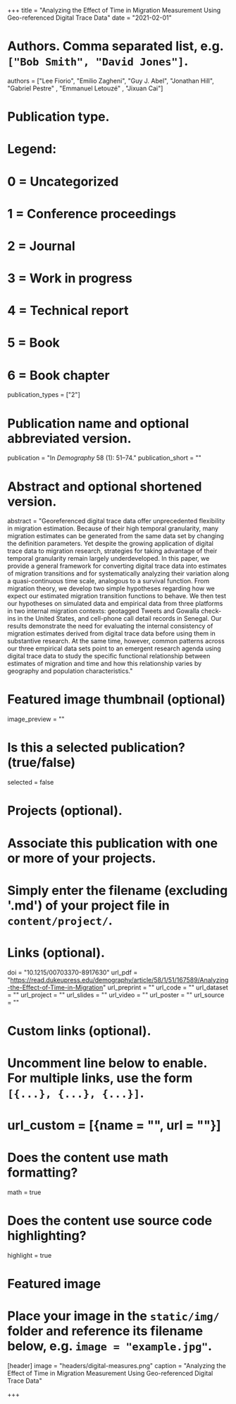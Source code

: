 +++
title = "Analyzing the Effect of Time in Migration Measurement Using Geo-referenced Digital Trace Data"
date = "2021-02-01"

# Authors. Comma separated list, e.g. `["Bob Smith", "David Jones"]`.
authors = ["Lee Fiorio", "Emilio Zagheni", "Guy J. Abel", "Jonathan Hill", "Gabriel Pestre" , "Emmanuel Letouzé" , "Jixuan Cai"]

# Publication type.
# Legend:
# 0 = Uncategorized
# 1 = Conference proceedings
# 2 = Journal
# 3 = Work in progress
# 4 = Technical report
# 5 = Book
# 6 = Book chapter
publication_types = ["2"]

# Publication name and optional abbreviated version.
publication = "In *Demography* 58 (1): 51–74."
publication_short = ""

# Abstract and optional shortened version.
abstract = "Georeferenced digital trace data offer unprecedented flexibility in migration estimation. Because of their high temporal granularity, many migration estimates can be generated from the same data set by changing the definition parameters. Yet despite the growing application of digital trace data to migration research, strategies for taking advantage of their temporal granularity remain largely underdeveloped. In this paper, we provide a general framework for converting digital trace data into estimates of migration transitions and for systematically analyzing their variation along a quasi-continuous time scale, analogous to a survival function. From migration theory, we develop two simple hypotheses regarding how we expect our estimated migration transition functions to behave. We then test our hypotheses on simulated data and empirical data from three platforms in two internal migration contexts: geotagged Tweets and Gowalla check-ins in the United States, and cell-phone call detail records in Senegal. Our results demonstrate the need for evaluating the internal consistency of migration estimates derived from digital trace data before using them in substantive research. At the same time, however, common patterns across our three empirical data sets point to an emergent research agenda using digital trace data to study the specific functional relationship between estimates of migration and time and how this relationship varies by geography and population characteristics."

# Featured image thumbnail (optional)
image_preview = ""

# Is this a selected publication? (true/false)
selected = false

# Projects (optional).
#   Associate this publication with one or more of your projects.
#   Simply enter the filename (excluding '.md') of your project file in `content/project/`.


# Links (optional).
doi = "10.1215/00703370-8917630"
url_pdf = "https://read.dukeupress.edu/demography/article/58/1/51/167589/Analyzing-the-Effect-of-Time-in-Migration"
url_preprint = ""
url_code = ""
url_dataset = ""
url_project = ""
url_slides = ""
url_video = ""
url_poster = ""
url_source = ""

# Custom links (optional).
#   Uncomment line below to enable. For multiple links, use the form `[{...}, {...}, {...}]`.
# url_custom = [{name = "", url = ""}]

# Does the content use math formatting?
math = true

# Does the content use source code highlighting?
highlight = true

# Featured image
# Place your image in the `static/img/` folder and reference its filename below, e.g. `image = "example.jpg"`.
[header]
image = "headers/digital-measures.png"
caption = "Analyzing the Effect of Time in Migration Measurement Using Geo-referenced Digital Trace Data"

+++